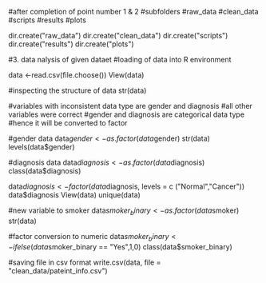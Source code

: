 #after completion of point number 1 & 2
#subfolders
  #raw_data
  #clean_data
  #scripts
  #results
  #plots

dir.create("raw_data")
dir.create("clean_data")
dir.create("scripts")
dir.create("results")
dir.create("plots")

#3. data nalysis of given dataet
#loading of data into R environment

data <-read.csv(file.choose())
View(data)

#inspecting the structure of data
str(data)

#variables with inconsistent data type are gender and diagnosis
#all other variables were correct
#gender and diagnosis are categorical data type
#hence it will be converted to factor

#gender data
data$gender <- as.factor(data$gender)
str(data)
levels(data$gender)

#diagnosis data
data$diagnosis <- as.factor(data$diagnosis)
class(data$diagnosis)

data$diagnosis <-factor(data$diagnosis,
                          levels = c ("Normal","Cancer"))
data$diagnosis
View(data)
unique(data)

#new variable to smoker
data$smoker_binary <- as.factor(data$smoker)
str(data)

#factor conversion to numeric
data$smoker_binary  <- ifelse(data$smoker_binary == "Yes",1,0)
class(data$smoker_binary)


#saving file in csv format 
write.csv(data, file = "clean_data/pateint_info.csv")
